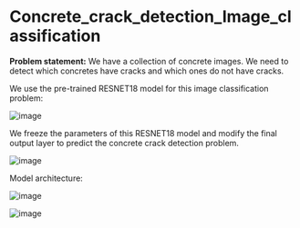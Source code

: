 # Concrete_crack_detection_Image_classification

**Problem statement:** We have a collection of concrete images. We need to detect which concretes have cracks and which ones do not have cracks. 

We use the pre-trained RESNET18 model for this image classification problem: 

![image](https://github.com/tsenguun0106/Concrete_crack_detection_Image_classification/assets/60633314/80f17a30-562d-4a4b-a138-5d7012af28fc)

We freeze the parameters of this RESNET18 model and modify the final output layer to predict the concrete crack detection problem. 

![image](https://github.com/tsenguun0106/Concrete_crack_detection_Image_classification/assets/60633314/adae3ead-f22e-4cfb-a024-5ea156d1a5b9)

Model architecture: 

![image](https://github.com/tsenguun0106/Concrete_crack_detection_Image_classification/assets/60633314/bc1a2b55-6ea9-43e6-a970-b7a12cd2f5b1)







![image](https://github.com/tsenguun0106/Concrete_crack_detection_Image_classification/assets/60633314/7c30b583-27ca-4739-b347-bfea11a7a06e)
